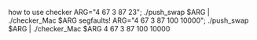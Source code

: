 how to use checker
ARG="4 67 3 87 23"; ./push_swap $ARG | ./checker_Mac $ARG
segfaults!
ARG="4 67 3 87 100 10000"; ./push_swap $ARG | ./checker_Mac $ARG
4 67 3 87 100 10000